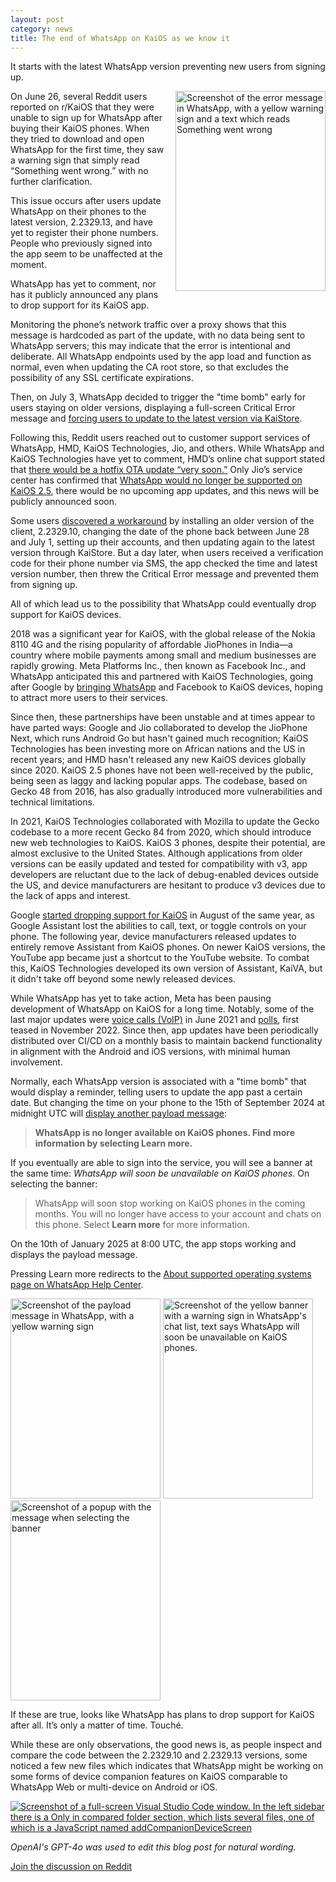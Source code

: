 ```yaml
---
layout: post
category: news
title: The end of WhatsApp on KaiOS as we know it
---
```

It starts with the latest WhatsApp version preventing new users from signing up.

<img src="{{ site.baseurl }}/assets/images/blog/2024-07-04-11-35-05.png" align="right" width="240" height="320" style="width:240px;margin:0 0 1rem 1rem" alt="Screenshot of the error message in WhatsApp, with a yellow warning sign and a text which reads Something went wrong">

On June 26, several Reddit users reported on r/KaiOS that they were unable to sign up for WhatsApp after buying their KaiOS phones. When they tried to download and open WhatsApp for the first time, they saw a warning sign that simply read “Something went wrong.” with no further clarification.

This issue occurs after users update WhatsApp on their phones to the latest version, 2.2329.13, and have yet to register their phone numbers. People who previously signed into the app seem to be unaffected at the moment.

WhatsApp has yet to comment, nor has it publicly announced any plans to drop support for its KaiOS app.

Monitoring the phone’s network traffic over a proxy shows that this message is hardcoded as part of the update, with no data being sent to WhatsApp servers; this may indicate that the error is intentional and deliberate. All WhatsApp endpoints used by the app load and function as normal, even when updating the CA root store, so that excludes the possibility of any SSL certificate expirations.

Then, on July 3, WhatsApp decided to trigger the "time bomb" early for users staying on older versions, displaying a full-screen Critical Error message and [forcing users to update to the latest version via KaiStore](https://www.reddit.com/r/KaiOS/comments/1du50sr/i_found_the_solution_guys_you_just_have_to_set/).

Following this, Reddit users reached out to customer support services of WhatsApp, HMD, KaiOS Technologies, Jio, and others. While WhatsApp and KaiOS Technologies have yet to comment, HMD’s online chat support stated that [there would be a hotfix OTA update “very soon.”](https://www.reddit.com/r/KaiOS/comments/1dp9ubt/comment/lanjcla/) Only Jio’s service center has confirmed that [WhatsApp would no longer be supported on KaiOS 2.5](https://www.reddit.com/r/KaiOS/comments/1dp9ubt/comment/lb9gej5/), there would be no upcoming app updates, and this news will be publicly announced soon.

Some users [discovered a workaround](https://www.reddit.com/r/KaiOS/comments/1dp9ubt/comment/lahl3bo/) by installing an older version of the client, 2.2329.10, changing the date of the phone back between June 28 and July 1, setting up their accounts, and then updating again to the latest version through KaiStore. But a day later, when users received a verification code for their phone number via SMS, the app checked the time and latest version number, then threw the Critical Error message and prevented them from signing up.

All of which lead us to the possibility that WhatsApp could eventually drop support for KaiOS devices.

2018 was a significant year for KaiOS, with the global release of the Nokia 8110 4G and the rising popularity of affordable JioPhones in India&#8212;a country where mobile payments among small and medium businesses are rapidly growing. Meta Platforms Inc., then known as Facebook Inc., and WhatsApp anticipated this and partnered with KaiOS Technologies, going after Google by [bringing WhatsApp](https://www.theverge.com/2019/7/22/20703872/whatsapp-kaios-nokia-8110-jio-phone-feature-phones) and Facebook to KaiOS devices, hoping to attract more users to their services.

Since then, these partnerships have been unstable and at times appear to have parted ways: Google and Jio collaborated to develop the JioPhone Next, which runs Android Go but hasn't gained much recognition; KaiOS Technologies has been investing more on African nations and the US in recent years; and HMD hasn't released any new KaiOS devices globally since 2020. KaiOS 2.5 phones have not been well-received by the public, being seen as laggy and lacking popular apps. The codebase, based on Gecko 48 from 2016, has also gradually introduced more vulnerabilities and technical limitations.

In 2021, KaiOS Technologies collaborated with Mozilla to update the Gecko codebase to a more recent Gecko 84 from 2020, which should introduce new web technologies to KaiOS. KaiOS 3 phones, despite their potential, are almost exclusive to the United States. Although applications from older versions can be easily updated and tested for compatibility with v3, app developers are reluctant due to the lack of debug-enabled devices outside the US, and device manufacturers are hesitant to produce v3 devices due to the lack of apps and interest.

Google [started dropping support for KaiOS](https://9to5google.com/2021/08/30/google-assistant-kaios-text/) in August of the same year, as Google Assistant lost the abilities to call, text, or toggle controls on your phone. The following year, device manufacturers released updates to entirely remove Assistant from KaiOS phones. On newer KaiOS versions, the YouTube app became just a shortcut to the YouTube website. To combat this, KaiOS Technologies developed its own version of Assistant, KaiVA, but it didn't take off beyond some newly released devices.

While WhatsApp has yet to take action, Meta has been pausing development of WhatsApp on KaiOS for a long time. Notably, some of the last major updates were [voice calls (VoIP)](https://www.androidauthority.com/whatsapp-calls-kaios-feature-phones-1233576/) in June 2021 and [polls](https://www.reddit.com/r/KaiOS/comments/zf5z76/testing_features_removed_as_the_latest_version_of/), first teased in November 2022. Since then, app updates have been periodically distributed over CI/CD on a monthly basis to maintain backend functionality in alignment with the Android and iOS versions, with minimal human involvement.

Normally, each WhatsApp version is associated with a "time bomb" that would display a reminder, telling users to update the app past a certain date. But changing the time on your phone to the 15th of September 2024 at midnight UTC will [display another payload message](https://www.reddit.com/r/KaiOS/comments/1dp9ubt/comment/lbfjak6/):

> **WhatsApp is no longer available on KaiOS phones. Find more information by selecting Learn more.**

If you eventually are able to sign into the service, you will see a banner at the same time: *WhatsApp will soon be unavailable on KaiOS phones.* On selecting the banner:

> WhatsApp will soon stop working on KaiOS phones in the coming months. You will no longer have access to your account and chats on this phone. Select **Learn more** for more information.

On the 10th of January 2025 at 8:00 UTC, the app stops working and displays the payload message.

Pressing Learn more redirects to the [About supported operating systems page on WhatsApp Help Center](https://faq.whatsapp.com/595164741332628).

<p style="display:inline">
    <img src="{{ site.baseurl }}/assets/images/blog/2024-09-15-00-00-07.png" width="240" height="320" style="width:240px" alt="Screenshot of the payload message in WhatsApp, with a yellow warning sign">
    <img src="{{ site.baseurl }}/assets/images/blog/2024-10-01-00-00-18.png" width="240" height="320" style="width:240px" alt="Screenshot of the yellow banner with a warning sign in WhatsApp's chat list, text says WhatsApp will soon be unavailable on KaiOS phones.">
    <img src="{{ site.baseurl }}/assets/images/blog/2024-10-01-00-00-49.png" width="240" height="320" style="width:240px" alt="Screenshot of a popup with the message when selecting the banner">
</p>

If these are true, looks like WhatsApp has plans to drop support for KaiOS after all. It’s only a matter of time. Touché.

While these are only observations, the good news is, as people inspect and compare the code between the 2.2329.10 and 2.2329.13 versions, some noticed a few new files which indicates that WhatsApp might be working on some forms of device companion features on KaiOS comparable to WhatsApp Web or multi-device on Android or iOS.

<a href="https://www.reddit.com/r/KaiOS/comments/1dp9ubt/comment/lbfk6oz/">
    <img src="{{ site.baseurl }}/assets/images/blog/compare-wa-version.png" alt="Screenshot of a full-screen Visual Studio Code window. In the left sidebar there is a Only in compared folder section, which lists several files, one of which is a JavaScript named addCompanionDeviceScreen">
</a>

*OpenAI's GPT-4o was used to edit this blog post for natural wording.*

[Join the discussion on Reddit](https://www.reddit.com/r/KaiOS/comments/1dp9ubt/whatsapp_stopped_working_nokia_6300_4g/)